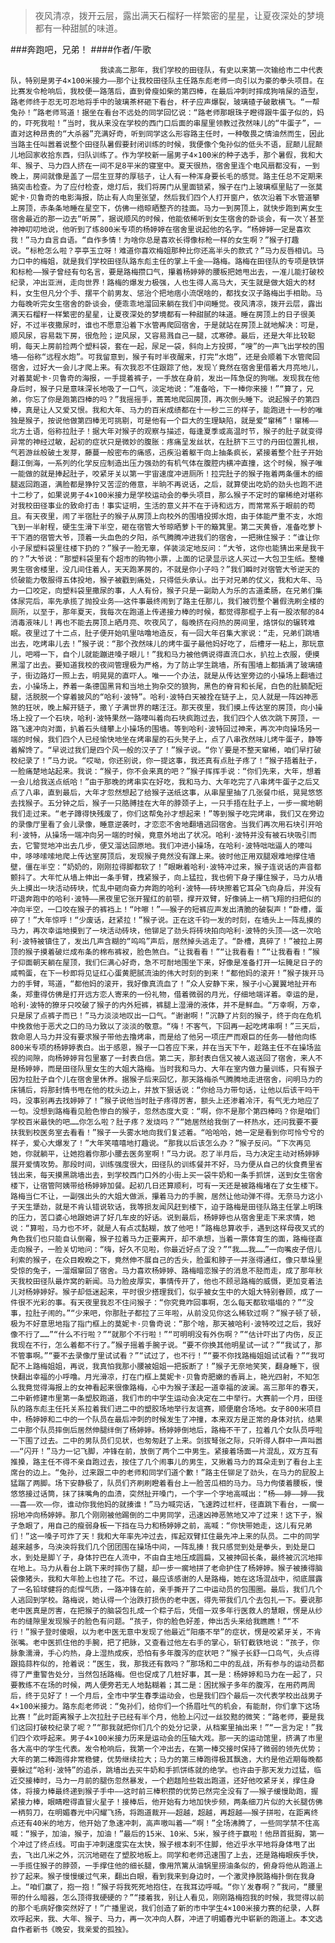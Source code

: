 > 夜风清凉，拨开云层，露出满天石榴籽一样繁密的星星，让夏夜深处的梦境都有一种甜腻的味道。

###奔跑吧，兄弟！
####作者/午歌

						我读高二那年，我们学校的田径队，有史以来第一次输给市二中代表队，特别是男子4×100米接力——那个让我校田径队主任路东彪老师一向引以为豪的拳头项目。在比赛发令枪响后，我校便一路落后，直到骨瘦如柴的第四棒，在最后冲刺时摔成狗啃屎的造型，路老师终于忍无可忍地将手中的玻璃茶杯砸下看台，杯子应声爆裂，玻璃碴子破散横飞。“一帮兔孙！”路老师骂道！据坐在看台不远处的同学回忆说：“路老师那眼珠子瞪得跟牛蛋子似的，妈的，吓死我啦！”当时，我从来没在学校的西门口后面的串屋里领教过孜然味儿的“牛蛋子”，一直对这种昂贵的“大杀器”充满好奇，听到同学这么形容路主任时，一种敬畏之情油然而生，因此当路主任叫嚣着说整个田径队暑假要封闭训练的时候，我便像个兔孙似的低头不语，屁颠儿屁颠儿地回家收拾东西，归队训练了。作为学校新一届男子4×100米的种子选手，那个暑假，我和大年、猴子、马力四人挤在一间不足8平米的寝室中。夏天很热，宿舍里连个电风扇都没有，一到晚上，房间就像是盖了一层生豆芽的厚毯子，让人有一种浑身要长毛的感觉。路主任总不定期来搞突击检查。为了应付检查，熄灯后，我们将房门从里面锁紧，猴子在门上玻璃框里贴了一张莫妮卡·贝鲁奇的电影海报，防止有人向里张望，然后我们四个人打开窗户，依次沿着下水管道攀上房顶，赤条条地睡在星空下，仿佛一绺晾晒整齐的挂面。马力一到房顶上，就快步跑到离女生宿舍最近的那一边去“听房”，据说顺风的时候，他能依稀听到女生宿舍的卧谈会，有一次丫甚至神神叨叨地说，他听到了练800米专项的杨婷婷在宿舍里说起他的名字。“杨婷婷一定是喜欢我！”马力自言自语。“自作多情！为啥你总是喜欢长得像标枪一样的女生啊？”猴子打趣说。“标枪怎么啦？亭亭玉立呀！难道你喜欢梅姐那种比你还高半头的款式？”马力反唇相讥。马力口中的梅姐，就是我们学校田径队路东彪主任的掌上千金——路梅。路梅在田径队的专项是铁饼和标枪——猴子曾经有句名言，要是路梅攒口气，攥着杨婷婷的腰板把她甩出去，一准儿能打破校纪录，冲出亚洲，走向世界！路梅的爆发力极强，人也生得人高马大，天生就是做大姐大的材料，女生但凡分个手、摆平个前男友、惩治个把地痞小流氓啥的，都找女汉子路梅出手相助。马力每晚听完女生宿舍的卧谈会，便乖乖地溜回来躺在我们中间睡觉。夜风清凉，拨开云层，露出满天石榴籽一样繁密的星星，让夏夜深处的梦境都有一种甜腻的味道。睡在房顶上的日子很美好，不过半夜撒尿时，谁也不愿意沿着下水管再爬回宿舍，于是就站在房顶上就地解决：可是，顺风尿，容易栽下房，很危险；逆风尿，又容易溅自己一腿，忒寒碜。最后，还是大年比较聪明，每天上房前捡两个塑料袋，套在一起，尿足一袋，斜向上方投掷，“嗖”的一声飞出学校的围墙——俗称“远程水炮”。可我留意到，猴子有时半夜醒来，打完“水炮”，还是会顺着下水管爬回宿舍，过好大一会儿才爬上来。有次我忍不住跟踪了他，发现丫竟然在宿舍里借着大月亮地儿，对着莫妮卡·贝鲁奇的海报，一手提着裤子，一手放在身前，发出一阵急促的狗喘。发现我在他身后时，猴子只是意味深长地吸了一口气，淡定地说：“准备哈，下一棒你来接！”“算了，兄弟，你忘了你是跑第四棒的吗？”我摇摇手，蔫蔫地爬回房顶，再次倒头睡下。说起猴子的第四棒，真是让人又爱又恨。我和大年、马力的百米成绩都在十一秒二三的样子，能跑进十一秒的唯独是猴子，按说他做第四棒无可挑剔，可是他有一个巨大的生理缺陷，就是爱“窜稀”！窜稀——北方土语，俗称拉肚子！据大年对猴子的观察与描述，每逢夏季或高温时节，猴子的肚子就变得异常的神经过敏，起初的症状只是微妙的腹胀：疼痛呈发丝状，在肚脐下三寸的丹田位置扎根，气若游丝般破土发芽，藤蔓一般密布的痛感，迅疾沿着躯干向上抽条疯长，紧接着整个肚子开始翻江倒海，一系列的化学反应制造出压力强劲的有机气体在腹腔内横冲直撞，这个时候，猴子唯一能做的就是捧起肚子，咬紧牙关以第一宇宙速度冲进厕所！拉完肚子的猴子拖着两条僵木的细腿返回跑道，满脸都是狰狞又苦涩的倦意，半晌不再说话，之后，就算使出吃奶的劲头也跑不进十二秒了，如果说男子4×100米接力是学校运动会的拳头项目，那么猴子不定时的窜稀绝对堪称对我校田径事业的致命打击！事实证明，生活的意义并不在于诗和远方，而常常系于眼前的苟且。有天夜里，闹了半宿肚子的猴子从房顶上向校外的围墙投掷水炮，由于体能严重不支，水炮飞到一半射程，硬生生滑下半空，砸在宿管大爷晾晒萝卜干的簸箕里。第二天黄昏，准备吃萝卜干下酒的宿管大爷，顶着一头血色的夕阳，杀气腾腾冲进我们的宿舍，一把揪住猴子：“谁让你小子尿塑料袋里往楼下扔的？”猴子一脸无辜，佯装淡定地反问：“大爷，这你也能猜出来是我干的？”大爷说：“那塑料袋里有个超市的购物小票，上面的记录显示这人买过一大包卫生纸。整幢男生宿舍楼里，没几间住着人，天天跑茅房的，不就是你小子吗？”我们瞬时对宿管大爷逆天的侦破能力敬服得五体投地，猴子被戳到痛处，只得低头承认。出于对兄弟的仗义，我和大年、马力一口咬定，向塑料袋里撒尿的事，人人有份，猴子只是一副助人为乐的古道柔肠，在兄弟们集体尿完后，率先承揽了抛投业务——这件事最终闹到了路主任那儿，我们被罚整个暑假洗刷全楼的厕所，以至于，那年夏天，我每次在跑道上传递接力棒的时候，都觉得那棍子上有一股浓郁的84消毒液味儿！再也不能去房顶上晒月亮、吹夜风了，每晚挤在闷热的房间里，烙饼似的辗转难眠。夜里过了十二点，肚子便开始叽里咕噜地造反，有一回大年召集大家说：“走，兄弟们跳墙出去，吃烤串儿去！”猴子说：“那个孜然味儿的烤牛蛋子最他妈好吃了，后槽牙一粘上，那玩意儿，吧嘚一下，自个儿就能蹦进嗓子眼儿！”我和马力被他俩说得直流口水，扒拉上衣服，便摸黑溜了出去。要知道我校的夜间管理极为严格，为了防止学生跳墙，所有围墙上都插满了玻璃碴子，街边路灯一照上去，明晃晃的直吓人。唯一一个办法，就是从传达室旁边的小操场上翻墙过去，小操场上，养着一条德国黑背和当地土狗杂交的狼狗，黑色的脊背和长尾，白色的肚腩配短腿，活脱脱一个穿着披风的“哈利·波特”。哈利·波特白天被拴在链子上，见人就是一阵凶神恶煞的狂吠，晚上解开链子，撒丫子满世界的瞎汪汪。那天夜里，我们摸上传达室的房顶，向小操场上投了一个石块，哈利·波特果然一路嚎叫着向石块疯跑过去，我们四个人依次跳下房顶，一路飞速冲向对面，扒着石头缝攀上小操场的围墙。等到哈利·波特回过神来，再次冲向操场另一端的时候，我们四个人已经愉快地坐在烤串屋的石头凳子上，点了八串孜然味儿烤牛蛋子，静等着解馋了。“早说过我们是四个风一般的汉子了！”猴子说。“你丫要是不整天窜稀，咱们早打破校纪录了！”马力说。“哎呦，你还别说，你一提这事，我还真有点肚子疼了！”猴子捂着肚子，一脸痛楚地站起来。我说：“猴子，你不会来真的吧？”猴子挥挥手说：“你们先来，大年，想着一会儿给我送点纸哈！”由于那晚的烤串实在好吃，我和马力、大年吃完了八串烤牛蛋子之后又点了八串，直到最后，大年才忽然想起了给猴子送纸这事，从串屋里抽了几张餐巾纸，晃晃悠悠去找猴子。五分钟之后，猴子一只胳膊挂在大年的脖颈子上，一只手捂在肚子上，一步一瘸地朝我们走过来。“老子蹲得快残废了，你们这帮兔孙才想起来！”等到猴子吃完烤串，我们又在旁边的录像厅里看了会儿录像，睡意逆袭时，才恋恋不舍地翻墙逃回宿舍。当我们再次用石块引开哈利·波特，从操场一端冲向另一端的时候，竟意外地出了状况。哈利·波特并没有被石块吸引而去，它警觉地冲出去几步，便又溜达回原地。我们冲进小操场，在哈利·波特咄咄逼人的嚎叫中，哆哆嗦嗦地爬上传达室房顶后，发现猴子竟然没有蹿上来。彼时他正用双腿艰难地撑住墙壁，僵在半空：“奶奶的，刚刚拉得脚都软了！”眼瞅着哈利·波特冲过来，猴子连说话的声音都颤抖了。大年忙从墙上伸出一条手臂，拽紧猴子，向上猛拉，我也俯下身子攥住猴子，马力从墙头上摸出一块活动砖块，忙乱中砸向奋力奔跑的哈利·波特——砖块擦着它耳朵飞向身后，并没有吓退奔跑中的哈利·波特——黑夜里它张开猩红的前颚，撑开双臂，好像骑上一柄飞翔的扫把似的冲向半空，一口咬在猴子的裤裆上！“咔嚓！”——猴子的短裤应声发出清脆的破裂声！“卧槽，蛋碎了！”大年惊呼！“少废话，赶紧拉！”猴子说。正在这千钧一发的时刻，在墙头上一阵乱摸的马力，再次幸运地摸到了一块活动砖块，他铆足了劲头将砖块拍向哈利·波特的头顶——这一次哈利·波特被镇住了，发出几声含糊的“呜呜”声后，居然掉头逃走了。“卧槽，真碎了！”被拉上房顶的猴子摸着破烂成布条的棉布裤衩，脸色煞白。“让我看看！”“让我看看！”“让我看看！”猴子仰面朝天躺在屋顶，我们仨满心好奇，急不可耐地围坐下来，好像是准备打开一坛腌足日子的咸鸭蛋，在下一秒即将见证红心蛋黄肥腻流油的伟大时刻的到来！“都他妈的滚开！”猴子拨开马力的手臂，骂道，“都他妈的滚开，我好像真流血了！”众人安静下来，猴子小心翼翼地扯开布条，郑重得仿佛是打开远方恋人寄来的一份礼物，借着微弱的月光，仔细地端详着。幸运的是，哈利·波特的獠牙只咬破了猴子的内外短裤，裤腿上湿滑的液体，并不是鲜血。“万幸啊，万幸，只是尿了点裤子而已！”马力淡淡地叹出一口气。“谢谢啊！”沉静了片刻的猴子，终于向在危机中挽救他于恶犬之口的马力致以了淡淡的敬意。“嗨！不客气，下回再一起吃烤串啊！”三天后，救命恩人马力并没有要求猴子带他去撸烤串，而是给了他另一项庄严而艰巨的任务——替他向练800米专项的杨婷婷表白。出于感恩，猴子一口答应下来，并在当天下午，趁路主任不在操场监视的间隙，向杨婷婷背包里塞了一封表白信。第二天，那封表白信又被人返送回了宿舍，来人不是杨婷婷，而是田径队里女生的大姐大路梅。当时我和马力、大年在室内做力量训练，只有猴子因为拉肚子自个儿在宿舍里休养。据猴子后来回忆，那天路梅杀气腾腾地走进宿舍，问明马力的床铺后，将那封情书甩在他的枕头边上，并放下狠话说：“你给马力带句话，让他以后该干吗干吗，没事别再去找婷婷了！”猴子说他当时肚子疼得厉害，额头上还渗着冷汗，有气无力地应了一句。没想到路梅看见脸色惨白的猴子，忽然态度大变：“啊，你不是那个第四棒吗？你是咱们学校百米最快的吧……你怎么啦？肚子疼？发烧吗？”“她居然给我倒了一杯热水，还问我要不要扶我到校医务室去看看！”猴子一头雾水地向我们复述着。“哈哈哈，她一定是看到你可怜兮兮的样子，爱心大爆发了！”大年笑嘻嘻地打趣说。“那我以后该怎么办？”猴子反问。“下次再见她，你就躺平，让她抱着你那小腰去医务室啊！”马力说。忍了半月后，马力决定主动对杨婷婷展开爱情攻势。那段时间，训练强度很大，田径队的训练餐并不好，马力便从自己的伙食费里省钱出来，每天摸黑跳墙出去，到学校西门口外的小街上买一袋牛奶和一条手抓饼，送到女生宿舍楼下，让宿管阿姨带给杨婷婷加餐。起初几日还算顺利，可有一天还是被路梅堵在了女生楼下。路梅当仁不让，一副强出头的大姐大做派，攥着马力的手腕，居然让他动弹不得。无奈马力这小子天生犟劲，就是不肯认错说软话，我等损友闻风赶到楼下，迫于路梅是田径队路主任掌上明珠的压力，苦口婆心地跟她讲了好几车皮的好话。说到最后，杨婷婷也从宿舍里走下来求情，她说：“算啦，马力也不坏，就是人有点忒黏糊，放了他吧！”路梅总算收手，遇到这样母夜叉式的角色我们也只能自认倒霉，猴子拉着马力正要离开，却不承想，当着一票体育生的面，路梅径直走向猴子，一脸关切地问：“嗨，好久不见啦，你最近好点了没？”“我……我……”一向嘴皮子倍儿利索的猴子，在众目睽睽之下，竟然伸不展自己的舌头，脸蛋和脖子一并涨得通红，像只草垛里受惊的兔子，一溜烟窜回了宿舍。马力喜欢杨婷婷、路梅暗恋猴子的消息不胫而走，成了那年秋天我校田径队最炸窝的新闻。马力脸皮厚实，事情传开了，他也不顾忌路梅的威慑，更加变着法儿对杨婷婷好。猴子却低迷起来，平时很少搭理我们，似乎被女生中的大姐大特别眷顾，成了一件很不光彩的事。有天夜里我忍不住问猴子：“你究竟咋回事啊，怎么每天都软塌塌的？”“没事，拉肚子闹的。”“少来吧，你那肚子都拉了三年啦，从前没见你这么稀软过啊？”猴子顿了顿，极为不好意思地指了指门框上的莫妮卡·贝鲁奇说：“那个啥，那天被哈利·波特咬过之后，我好像不行了……”“什么不行啦？”“就那个不行啦！”“可明明没有外伤啊？”“估计吓出了内伤，反正我现在不行，怎么着都不行了。”猴子摇着手腕子说。“要不你换其他明星试一试？”“我试了，那不管事啊。”“要不去录像厅里试试看？”“试过了，也不行！”“要不你找路梅姐姐试试看？”“我可配不上路梅姐姐，再说，我真怕我那小腰被姐姐一把扳断了！”猴子无奈地笑笑，翻身睡下，很快翻出幸福的小呼噜。月光滑凉，打在门框上莫妮卡·贝鲁奇肥嫩的香肩上，艳光四射，不知怎么我竟觉得海报上的女神看起来很像路梅，心中为猴子漾起一道幸福的波澜。高三那年的春天，二中新修建市里第一条塑胶跑道，我们市的中学生运动会决定在二中举行。大赛前一个月，田径队的路东彪主任托关系拉着我们进二中的塑胶场地举行友谊赛，顺便磨合场地。女子800米项目中，杨婷婷和二中的一个队员在最后冲刺的时候发生了冲撞，本来双方是正常的身体对抗，结果二中那个队员摔倒后居然伸腿绊倒了杨婷婷。杨婷婷倒地后，路梅不干了，拉着几个女队员呼啦一下围了过去。二中的男队员们见状，也匆匆赶了上来。剑拔弩张之际，只听得人群中一声叫嚣——“闪开！”马力一记飞脚，冲锋在前，放倒了两个二中男生。紧接着场面一片混乱，双方互有推搡，路主任不得不亲自跑过去，按住了几个闹事儿的男生，又揪着马力的耳朵走到了看台上主席台的边上。“兔孙，过来跟二中的老师和同学们道个歉！”路主任铆足了劲头，在马力的屁股上猛踹了两脚。场下安静极了，队员们齐刷刷瞪着看台上一脸苦瓜相的马力。马力佝偻着腰板，慢悠悠接过话筒，抹了抹嘴角的血渍，突然扯开嗓门，一个字一个字地高喊出：“杨——婷——婷——我——喜——欢——你，谁动你我他妈的就揍谁！”马力喊完话，飞速跨过栏杆，径直跳下看台，一瘸一拐地冲向杨婷婷。那几个刚刚被他踢倒的二中男同学，迅速凶神恶煞地又冲了过来！这下子，猴子急眼了，用自己的瘦弱身板一下挡在马力和杨婷婷之前，高喊：“你快带她走，这儿有兄弟们！”这一嗓子可炸了天！我和大年率先冲过去，挥起双臂扛住最先冲上来的队员。二中的同学越来越多，乌泱泱将我们几个团团围在操场中间，一阵乱揍！我只感觉到处是拳头，到处是口水，到处是脚丫子，身体拧巴在人流中，不由自主地压成圆扁，又被抻回长条，最终被沉沉地摔在地上。马力从看台上跳下来时摔伤了腿，却一步一瘸地拼了老命护住了杨婷婷。猴子被揍得脑袋像猪头，我和大年脸上也挂了花。不过，最应该感谢的人是路梅，她在这场混战中，彻底展露了一名铅球健将的彪悍气质，一路冲锋在前，亲手撕开了二中运动员的包围圈。最后，我们几个人逃回到学校。路梅说，她认得一个治跌打损伤的老中医，得先带我们几个去包扎一下。要说那老中医真是厉害，在把猴子的脑袋包扎成一个粽子后，凭借一双多年行医救人的慧眼，愣是从纱布的缝隙里发现猴子的脸色有问题。“孩子，你的脸色好差，伸出舌头来给我瞧瞧！”“不行！”猴子登时傻眼，以为老中医无意中发现了他最近“阳痿不举”的症状，愣是咬紧牙关，不肯张嘴。老中医抓住他的手腕，把了把脉，又查看过他左右手的掌心，斩钉截铁地说：“孩子，你脉象濡滑，手心灼热，身上湿热成疾，恐怕有多年腹泻的症状吧？”猴子长舒一口鸟气，头点得跟捣蒜杵似的，抢着说：“医生，我，那我还有救吗？”那场和二中的乱战，所有参与的运动员都得了严重警告处分，当然包括路梅。但也促成了几桩好事，其一是：杨婷婷和马力在一起了，只要教练不在场的时候，两人便旁若无人地黏糊着；其二是：困扰猴子多年的腹泻，在用药两周后，终于见好了！一个月后，全市中学生春季运动会，也是我们四个最后一次代表学校出战男子4×100米接力。路东彪老师说：“兔孙们，给你们一个扬眉吐气的机会，有能耐，你们拿下这场比赛！”此时距离猴子上次拉肚子已经有半个月，他脸上闪过一丝狡黠的微笑：“路老师，要是我们这回打破校纪录了呢？”“那我就把你们几个的处分记录，从档案里抽出来！”“一言为定！”我们四个欢呼起来。男子4×100米接力历来是运动会的压轴大戏。那一天的运动馆里，挤满了市里各大高中的学生代表。发令枪响后，我第一个冲出去，在第一棒交接时保持了微弱的领先优势；大年的第二棒跑得非常稳健，优势继续拉大；马力的第三棒跑得极其飘逸，大约是他近期每晚都要躲过“哈利·波特”的追杀，跳墙出去买牛奶和手抓饼练就的绝学。也许由于那天发力过猛，临近交接棒时，马力一月前的腿伤忽然暴发，一个趔趄险些栽出跑道，还好他咬紧牙关，撑住身体，将接力棒最终递到猴子手中——这时前三棒积攒的优势已然完全没有了——猴子缓慢助跑，握紧接力棒，眼睛瞪得直冒火星子！接棒后，他开始有力地加快步频，两条细刀片似的大长腿仿佛一柄剪刀，在明媚春光中闪耀飞扬，将跑道裁开——超越，超越，再超越——猴子拼啦，在距离终点还有40米的地方，他开始了急速冲刺，高声嗷叫着——“啊！”全场沸腾了，一些同学禁不住高喊：“猴子，加油，猴子，加油！”最后的15米、10米、5米，猴子终于赢啦！他昂首挺胸，第一个冲过了终点线。可由于冲刺速度实在太快，猴子根本刹不住脚，他近乎水平地将身体甩了出去，飞出几米之外，沉沉地砸在了塑胶地板上。同学和老师迅速围了上去，还是路梅眼疾手快，一手揽住猴子的脖颈，一手撑住他的细长腿，像用笊篱从油锅里捞油条似的，俯身将他从跑道上抄了起来。猴子慢慢缓过气来，翻出白眼，看到我来到身边时，一个激灵挣脱路梅扑倒在我身上。“咱们赢了，抱一抱！”猴子将我死死地抱住，在我耳边呼喊。“你丫发春啊？”我问，“腰里带的什么暗器，怎么顶得我硬硬的？”“搂着我，别让人看见，刚刚路梅抱我的时候，我觉得以前的那个毛病好像突然好了！”广播里说，我们创造了新的市中学生4×100米接力赛的纪录，人群欢呼起来，我、大年、猴子、马力，再一次冲向人群，冲进了明媚春光中崭新的跑道上。本文选自作者新书《晚安，我亲爱的孤独》。 